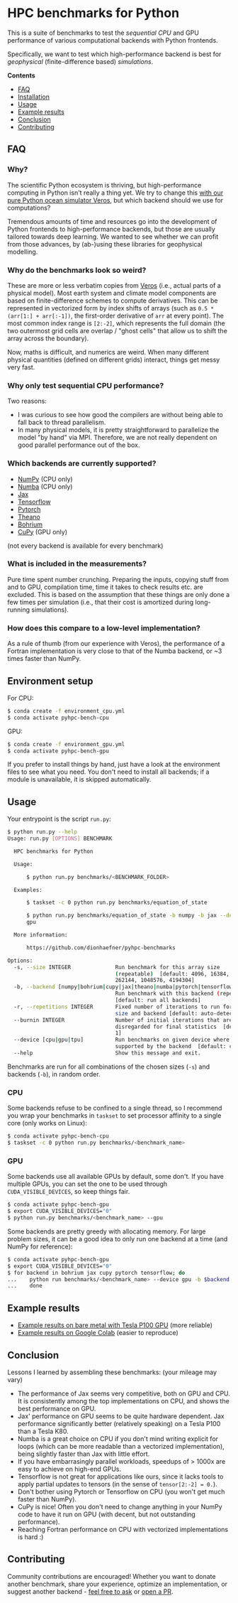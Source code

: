 # HPC benchmarks for Python

This is a suite of benchmarks to test the *sequential CPU* and GPU performance of various computational backends with Python frontends.

Specifically, we want to test which high-performance backend is best for *geophysical* (finite-difference based) *simulations*.

**Contents**

- [FAQ](#faq)
- [Installation](#environment-setup)
- [Usage](#usage)
- [Example results](#example-results)
- [Conclusion](#conclusion)
- [Contributing](#contributing)

## FAQ

### Why?

The scientific Python ecosystem is thriving, but high-performance computing in Python isn't really a thing yet.
We try to change this [with our pure Python ocean simulator Veros](https://github.com/dionhaefner/veros), but which backend should we use for computations?

Tremendous amounts of time and resources go into the development of Python frontends to high-performance backends,
but those are usually tailored towards deep learning. We wanted to see whether we can profit from those advances, by
(ab-)using these libraries for geophysical modelling.

### Why do the benchmarks look so weird?

These are more or less verbatim copies from [Veros](https://github.com/dionhaefner/veros) (i.e., actual parts of a physical model).
Most earth system and climate model components are based on finite-difference schemes to compute derivatives. This can be represented
in vectorized form by index shifts of arrays (such as `0.5 * (arr[1:] + arr[:-1])`, the first-order derivative of `arr` at every point). The most common index range is `[2:-2]`, which represents the full domain (the two outermost grid cells are overlap / "ghost cells" that allow us to shift the array across the boundary).

Now, maths is difficult, and numerics are weird. When many different physical quantities (defined on different grids) interact, things
get messy very fast.

### Why only test sequential CPU performance?

Two reasons:
- I was curious to see how good the compilers are without being able to fall back to thread parallelism.
- In many physical models, it is pretty straightforward to parallelize the model "by hand" via MPI.
  Therefore, we are not really dependent on good parallel performance out of the box.

### Which backends are currently supported?

- [NumPy](https://numpy.org) (CPU only)
- [Numba](https://numba.pydata.org) (CPU only)
- [Jax](https://github.com/google/jax)
- [Tensorflow](https://www.tensorflow.org)
- [Pytorch](https://pytorch.org)
- [Theano](http://deeplearning.net/software/theano/)
- [Bohrium](http://www.bh107.org)
- [CuPy](https://cupy.chainer.org/) (GPU only)

(not every backend is available for every benchmark)

### What is included in the measurements?

Pure time spent number crunching. Preparing the inputs, copying stuff from and to GPU, compilation time, time it takes to check results etc. are excluded.
This is based on the assumption that these things are only done a few times per simulation (i.e., that their cost is
amortized during long-running simulations).

### How does this compare to a low-level implementation?

As a rule of thumb (from our experience with Veros), the performance of a Fortran implementation is very close to that of the Numba backend, or ~3 times faster than NumPy.


## Environment setup

For CPU:

```bash
$ conda create -f environment_cpu.yml
$ conda activate pyhpc-bench-cpu
```

GPU:

```bash
$ conda create -f environment_gpu.yml
$ conda activate pyhpc-bench-gpu
```

If you prefer to install things by hand, just have a look at the environment files to see what you need. You don't need to install all backends; if a module is unavailable, it is skipped automatically.

## Usage

Your entrypoint is the script `run.py`:

```bash
$ python run.py --help
Usage: run.py [OPTIONS] BENCHMARK

  HPC benchmarks for Python

  Usage:

      $ python run.py benchmarks/<BENCHMARK_FOLDER>

  Examples:

      $ taskset -c 0 python run.py benchmarks/equation_of_state

      $ python run.py benchmarks/equation_of_state -b numpy -b jax --device
      gpu

  More information:

      https://github.com/dionhaefner/pyhpc-benchmarks

Options:
  -s, --size INTEGER              Run benchmark for this array size
                                  (repeatable)  [default: 4096, 16384, 65536,
                                  262144, 1048576, 4194304]
  -b, --backend [numpy|bohrium|cupy|jax|theano|numba|pytorch|tensorflow]
                                  Run benchmark with this backend (repeatable)
                                  [default: run all backends]
  -r, --repetitions INTEGER       Fixed number of iterations to run for each
                                  size and backend [default: auto-detect]
  --burnin INTEGER                Number of initial iterations that are
                                  disregarded for final statistics  [default:
                                  1]
  --device [cpu|gpu|tpu]          Run benchmarks on given device where
                                  supported by the backend  [default: cpu]
  --help                          Show this message and exit.
```

Benchmarks are run for all combinations of the chosen sizes (`-s`) and backends (`-b`), in random order.

### CPU

Some backends refuse to be confined to a single thread, so I recommend you wrap your benchmarks
in `taskset` to set processor affinity to a single core (only works on Linux):

```bash
$ conda activate pyhpc-bench-cpu
$ taskset -c 0 python run.py benchmarks/<benchmark_name>
```

### GPU

Some backends use all available GPUs by default, some don't. If you have multiple GPUs, you can set the
one to be used through `CUDA_VISIBLE_DEVICES`, so keep things fair.

```bash
$ conda activate pyhpc-bench-gpu
$ export CUDA_VISIBLE_DEVICES="0"
$ python run.py benchmarks/<benchmark_name> --gpu
```

Some backends are pretty greedy with allocating memory. For large problem sizes, it can be a good idea to
only run one backend at a time (and NumPy for reference):

```bash
$ conda activate pyhpc-bench-gpu
$ export CUDA_VISIBLE_DEVICES="0"
$ for backend in bohrium jax cupy pytorch tensorflow; do
...    python run benchmarks/<benchmark_name> --device gpu -b $backend -b numpy -s 10_000_000
...    done
```

## Example results

- [Example results on bare metal with Tesla P100 GPU](/results/magni.md) (more reliable)
- [Example results on Google Colab](/results/colab.md) (easier to reproduce)

## Conclusion

Lessons I learned by assembling these benchmarks: (your mileage may vary)

- The performance of Jax seems very competitive, both on GPU and CPU. It is consistently among the top implementations on CPU, and shows the best performance on GPU.
- Jax' performance on GPU seems to be quite hardware dependent. Jax performance significantly better (relatively speaking) on a Tesla P100 than a Tesla K80.
- Numba is a great choice on CPU if you don't mind writing explicit for loops (which can be more readable than a vectorized implementation), being slightly faster than Jax with little effort.
- If you have embarrasingly parallel workloads, speedups of > 1000x are easy to achieve on high-end GPUs.
- Tensorflow is not great for applications like ours, since it lacks tools to apply partial updates to tensors (in the sense of `tensor[2:-2] = 0.`).
- Don't bother using Pytorch or Tensorflow on CPU (you won't get much faster than NumPy).
- CuPy is nice! Often you don't need to change anything in your NumPy code to have it run on GPU (with decent, but not outstanding performance).
- Reaching Fortran performance on CPU with vectorized implementations is hard :)

## Contributing

Community contributions are encouraged! Whether you want to donate another benchmark, share your experience, optimize an implementation, or suggest another backend - [feel free to ask](https://github.com/dionhaefner/pyhpc-benchmarks/issues) or [open a PR](https://github.com/dionhaefner/pyhpc-benchmarks/pulls).
